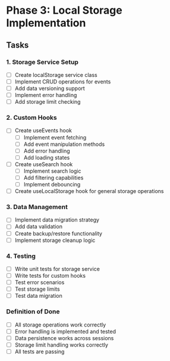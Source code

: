 # Phase 3: Local Storage Implementation

## Tasks

### 1. Storage Service Setup
- [ ] Create localStorage service class
- [ ] Implement CRUD operations for events
- [ ] Add data versioning support
- [ ] Implement error handling
- [ ] Add storage limit checking

### 2. Custom Hooks
- [ ] Create useEvents hook
  - [ ] Implement event fetching
  - [ ] Add event manipulation methods
  - [ ] Add error handling
  - [ ] Add loading states
- [ ] Create useSearch hook
  - [ ] Implement search logic
  - [ ] Add filtering capabilities
  - [ ] Implement debouncing
- [ ] Create useLocalStorage hook for general storage operations

### 3. Data Management
- [ ] Implement data migration strategy
- [ ] Add data validation
- [ ] Create backup/restore functionality
- [ ] Implement storage cleanup logic

### 4. Testing
- [ ] Write unit tests for storage service
- [ ] Write tests for custom hooks
- [ ] Test error scenarios
- [ ] Test storage limits
- [ ] Test data migration

### Definition of Done
- [ ] All storage operations work correctly
- [ ] Error handling is implemented and tested
- [ ] Data persistence works across sessions
- [ ] Storage limit handling works correctly
- [ ] All tests are passing
